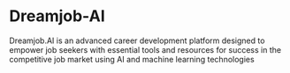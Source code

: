 # Dreamjob-AI
Dreamjob.AI is an advanced career development platform designed to empower job seekers with essential tools and resources for success in the competitive job market using AI and machine learning technologies
